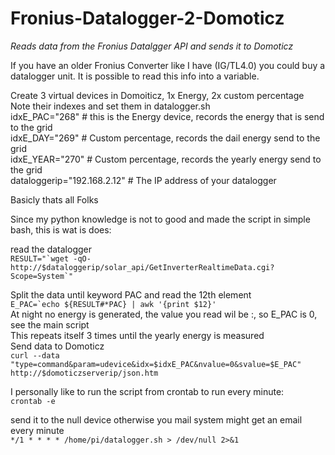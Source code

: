 # Fronius-Datalogger-2-Domoticz
<i>Reads data from the Fronius Datalgger API and sends it to Domoticz</i>

If you have an older Fronius Converter like I have (IG/TL4.0) you could buy a datalogger unit. It is possible to read this info into a variable.

Create 3 virtual devices in Domoiticz, 1x Energy, 2x custom percentage</br>
Note their indexes and set them in datalogger.sh</br>
idxE_PAC="268"   # this is the Energy device, records the energy that is send to the grid</br>
idxE_DAY="269"   # Custom percentage, records the dail energy send to the grid</br>
idxE_YEAR="270"  # Custom percentage, records the yearly energy send to the grid</br>
dataloggerip="192.168.2.12" # The IP address of your datalogger</br>

Basicly thats all Folks</br>

Since my python knowledge is not to good and made the script in simple bash, this is wat is does:

read the datalogger</br>
```RESULT="`wget -qO- http://$dataloggerip/solar_api/GetInverterRealtimeData.cgi?Scope=System`"```

Split the data until keyword PAC and read the 12th element</br>
```E_PAC=`echo ${RESULT#*PAC} | awk '{print $12}'```
</br>
At night no energy is generated, the value you read wil be :, so E_PAC is 0, see the main script</br>
This repeats itself 3 times until the yearly energy is measured</r>
</br>
Send data to Domoticz</br>
```curl --data "type=command&param=udevice&idx=$idxE_PAC&nvalue=0&svalue=$E_PAC" http://$domoticzserverip/json.htm```

I personally like to run the script from crontab to run every minute:</br>
```crontab -e```

send it to the null device otherwise you mail system might get an email every minute</br>
```*/1 * * * * /home/pi/datalogger.sh > /dev/null 2>&1```

